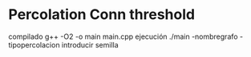 # Percolation Conn threshold
compilado
    g++ -O2 -o main main.cpp
ejecución
    ./main -nombregrafo -tipopercolacion
    introducir semilla